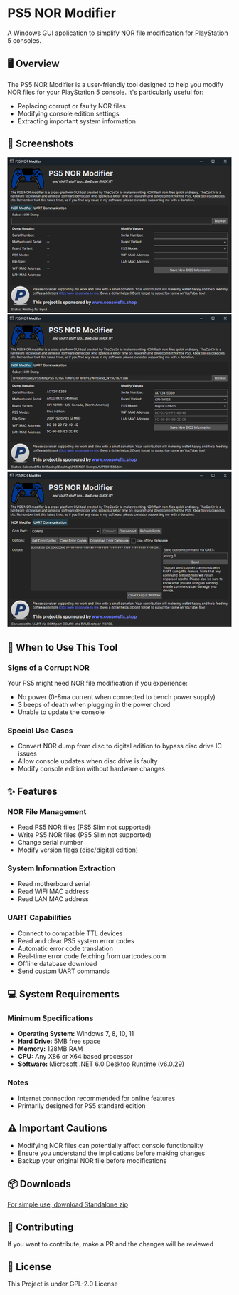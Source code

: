 # PS5 NOR Modifier

A Windows GUI application to simplify NOR file modification for PlayStation 5 consoles.

## 🖥️ Overview

The PS5 NOR Modifier is a user-friendly tool designed to help you modify NOR files for your PlayStation 5 console. It's particularly useful for:
- Replacing corrupt or faulty NOR files
- Modifying console edition settings
- Extracting important system information

## 📸 Screenshots

![PS5 NOR Modifier - Main Interface](https://raw.githubusercontent.com/thecod3ryoutube/PS5NorModifier/main/Screenshot1.png)
![PS5 NOR Modifier - Features](https://raw.githubusercontent.com/thecod3ryoutube/PS5NorModifier/main/Screenshot2.png)
![PS5 NOR Modifier - UART Interface](https://raw.githubusercontent.com/thecod3ryoutube/PS5NorModifier/main/Screenshot3.png)

## 🚨 When to Use This Tool

### Signs of a Corrupt NOR
Your PS5 might need NOR file modification if you experience:
- No power (0-8ma current when connected to bench power supply)
- 3 beeps of death when plugging in the power chord
- Unable to update the console

### Special Use Cases
- Convert NOR dump from disc to digital edition to bypass disc drive IC issues
- Allow console updates when disc drive is faulty
- Modify console edition without hardware changes

## ✨ Features

### NOR File Management
- Read PS5 NOR files (PS5 Slim not supported)
- Write PS5 NOR files (PS5 Slim not supported)
- Change serial number
- Modify version flags (disc/digital edition)

### System Information Extraction
- Read motherboard serial
- Read WiFi MAC address
- Read LAN MAC address

### UART Capabilities
- Connect to compatible TTL devices
- Read and clear PS5 system error codes
- Automatic error code translation
- Real-time error code fetching from uartcodes.com
- Offline database download
- Send custom UART commands

## 💻 System Requirements

### Minimum Specifications
- **Operating System:** Windows 7, 8, 10, 11
- **Hard Drive:** 5MB free space
- **Memory:** 128MB RAM
- **CPU:** Any X86 or X64 based processor
- **Software:** Microsoft .NET 6.0 Desktop Runtime (v6.0.29)

### Notes
- Internet connection recommended for online features
- Primarily designed for PS5 standard edition

## ⚠️ Important Cautions
- Modifying NOR files can potentially affect console functionality
- Ensure you understand the implications before making changes
- Backup your original NOR file before modifications

## 📦 Downloads
[For simple use, download Standalone zip](https://github.com/TheCod3rYouTube/PS5NorModifier/blob/main/PS5%20NOR%20Modifier%20Standalone.zip)

## 🤝 Contributing
If you want to contribute, make a PR and the changes will be reviewed

## 📄 License
This Project is under GPL-2.0 License